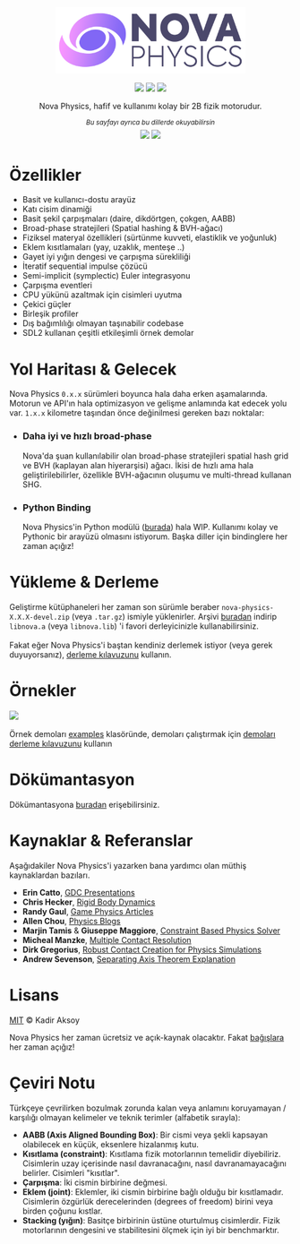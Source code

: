 <p align="center"><img src="https://raw.githubusercontent.com/kadir014/kadir014.github.io/master/assets/novaphysics.png" width=340></p>
<p align="center">
  <img src="https://img.shields.io/badge/license-MIT-blue.svg">
  <img src="https://img.shields.io/badge/version-0.7.0-yellow">
  <a href="https://app.codacy.com/gh/kadir014/nova-physics/dashboard?utm_source=gh&utm_medium=referral&utm_content=&utm_campaign=Badge_grade"><img src="https://app.codacy.com/project/badge/Grade/9556f3db17d54b288557d3b2e9dbf366"></a>
</p>
<p align="center">
Nova Physics, hafif ve kullanımı kolay bir 2B fizik motorudur.
</p>
<p align="center">
<sup><i>Bu sayfayı ayrıca bu dillerde okuyabilirsin</i></sub>
<br>
<a href="./../../README.md"><img src="https://raw.githubusercontent.com/kadir014/nova-physics/main/docs/_static/flag_uk.png" width=30></a>
<img src="https://raw.githubusercontent.com/kadir014/nova-physics/main/docs/_static/flag_tr.png" width=30>
</p>



# Özellikler
- Basit ve kullanıcı-dostu arayüz
- Katı cisim dinamiği
- Basit şekil çarpışmaları (daire, dikdörtgen, çokgen, AABB)
- Broad-phase stratejileri (Spatial hashing & BVH-ağacı)
- Fiziksel materyal özellikleri (sürtünme kuvveti, elastiklik ve yoğunluk)
- Eklem kısıtlamaları (yay, uzaklık, menteşe ..)
- Gayet iyi yığın dengesi ve çarpışma sürekliliği
- İteratif sequential impulse çözücü
- Semi-implicit (symplectic) Euler integrasyonu
- Çarpışma eventleri
- CPU yükünü azaltmak için cisimleri uyutma
- Çekici güçler
- Birleşik profiler
- Dış bağımlılığı olmayan taşınabilir codebase
- SDL2 kullanan çeşitli etkileşimli örnek demolar



# Yol Haritası & Gelecek
Nova Physics `0.x.x` sürümleri boyunca hala daha erken aşamalarında. Motorun ve API'ın hala optimizasyon ve gelişme anlamında kat edecek yolu var. `1.x.x` kilometre taşından önce değinilmesi gereken bazı noktalar:

- ### Daha iyi ve hızlı broad-phase
  Nova'da şuan kullanılabilir olan broad-phase stratejileri spatial hash grid ve BVH (kaplayan alan hiyerarşisi) ağacı. İkisi de hızlı ama hala geliştirilebilirler, özellikle BVH-ağacının oluşumu ve multi-thread kullanan SHG.

- ### Python Binding
  Nova Physics'in Python modülü ([burada](https://github.com/kadir014/nova-physics-python)) hala WIP. Kullanımı kolay ve Pythonic bir arayüzü olmasını istiyorum. Başka diller için bindinglere her zaman açığız!



# Yükleme & Derleme
Geliştirme kütüphaneleri her zaman son sürümle beraber `nova-physics-X.X.X-devel.zip` (veya `.tar.gz`) ismiyle yüklenirler. Arşivi [buradan](https://github.com/kadir014/nova-physics/releases) indirip `libnova.a` (veya `libnova.lib`) 'i favori derleyicinizle kullanabilirsiniz.
<br><br>
Fakat eğer Nova Physics'i baştan kendiniz derlemek istiyor (veya gerek duyuyorsanız), [derleme kılavuzunu](https://github.com/kadir014/nova-physics/blob/main/BUILDING.md#building-nova-physics-static-libraries) kullanın.



# Örnekler

<img src="https://raw.githubusercontent.com/kadir014/nova-physics/main/examples/assets/examplegif.gif" width=400>

Örnek demoları [examples](https://github.com/kadir014/nova-physics/blob/main/examples/) klasöründe, demoları çalıştırmak için [demoları derleme kılavuzunu](https://github.com/kadir014/nova-physics/blob/main/BUILDING.md#running-nova-physics-example-demos) kullanın



# Dökümantasyon
Dökümantasyona [buradan](https://nova-physics.rtfd.io) erişebilirsiniz.



# Kaynaklar & Referanslar
Aşağıdakiler Nova Physics'i yazarken bana yardımcı olan müthiş kaynaklardan bazıları.
- **Erin Catto**, [GDC Presentations](https://box2d.org/publications/)
- **Chris Hecker**, [Rigid Body Dynamics](https://chrishecker.com/Rigid_Body_Dynamics)
- **Randy Gaul**, [Game Physics Articles](https://tutsplus.com/authors/randy-gaul)
- **Allen Chou**, [Physics Blogs](https://allenchou.net/category/physics/)
- **Marjin Tamis** & **Giuseppe Maggiore**, [Constraint Based Physics Solver](http://mft-spirit.nl/files/MTamis_ConstraintBasedPhysicsSolver.pdf)
- **Micheal Manzke**, [Multiple Contact Resolution](https://www.scss.tcd.ie/~manzkem/CS7057/cs7057-1516-10-MultipleContacts-mm.pdf)
- **Dirk Gregorius**, [Robust Contact Creation for Physics Simulations](http://media.steampowered.com/apps/valve/2015/DirkGregorius_Contacts.pdf)
- **Andrew Sevenson**, [Separating Axis Theorem Explanation](https://www.sevenson.com.au/programming/sat/)



# Lisans
[MIT](LICENSE) © Kadir Aksoy

Nova Physics her zaman ücretsiz ve açık-kaynak olacaktır. Fakat [bağışlara](https://www.buymeacoffee.com/kadir014) her zaman açığız!

# Çeviri Notu
Türkçeye çevrilirken bozulmak zorunda kalan veya anlamını koruyamayan / karşılığı olmayan kelimeler ve teknik terimler (alfabetik sırayla):
- **AABB (Axis Aligned Bounding Box)**: Bir cismi veya şekli kapsayan olabilecek en küçük, eksenlere hizalanmış kutu.
- **Kısıtlama (constraint)**: Kısıtlama fizik motorlarının temelidir diyebiliriz. Cisimlerin uzay içerisinde nasıl davranacağını, nasıl davranamayacağını belirler. Cisimleri "kısıtlar".
- **Çarpışma**: İki cismin birbirine değmesi.
- **Eklem (joint)**: Eklemler, iki cismin birbirine bağlı olduğu bir kısıtlamadır. Cisimlerin özgürlük derecelerinden (degrees of freedom) birini veya birden çoğunu kıstlar.
- **Stacking (yığın)**: Basitçe birbirinin üstüne oturtulmuş cisimlerdir. Fizik motorlarının dengesini ve stabilitesini ölçmek için iyi bir benchmarktır.